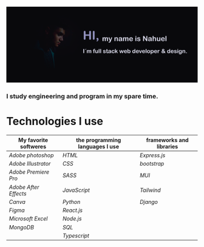 ![img](https://github.com/nahueRosso/nahueRosso/blob/main/readme.png)

### I study engineering and program in my spare time.


# Technologies I use
| **My favorite softweres** | **the programming languages I use**| **frameworks and libraries** |
|---------------------------|------------------------------------|------------------------------|
| *Adobe photoshop*         | *HTML*                             | *Express.js*                 |
| *Adobe Illustrator*       | *CSS*                              | *bootstrap*                  |
| *Adobe Premiere Pro*      | *SASS*                             | *MUI*                        |  
| *Adobe After Effects*     | *JavaScript*                       | *Tailwind*                   |
| *Canva*                   | *Python*                           | *Django*                     |
| *Figma*                   | *React.js*                         |                              |
| *Microsoft Excel*         | *Node.js*                          |                              |
| *MongoDB*                 | *SQL*                              |                              |
|                           | *Typescript*                       |                              |


<!--
**nahueRosso/nahueRosso** is a ✨ _special_ ✨ repository because its `README.md` (this file) appears on your GitHub profile.

Here are some ideas to get you started:

- 🔭 I’m currently working on ...
- 🌱 I’m currently learning ...
- 👯 I’m looking to collaborate on ...
- 🤔 I’m looking for help with ...
- 💬 Ask me about ...
- 📫 How to reach me: ...
- 😄 Pronouns: ...
- ⚡ Fun fact: ...
-->
